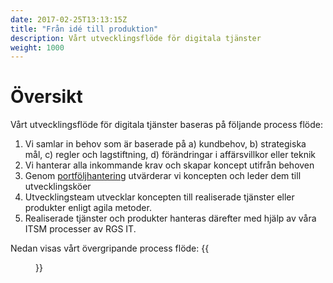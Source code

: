 ```yaml
---
date: 2017-02-25T13:13:15Z
title: "Från idé till produktion"
description: Vårt utvecklingsflöde för digitala tjänster
weight: 1000
---
```

# Översikt
Vårt utvecklingsflöde för digitala tjänster baseras på följande process flöde:

1. Vi samlar in behov som är baserade på a) kundbehov, b) strategiska mål, c) regler och lagstiftning, d) förändringar i affärsvillkor eller teknik
2. Vi hanterar alla inkommande krav och skapar koncept utifrån behoven
3. Genom [portföljhantering](https://regionhalland.visualstudio.com/Region%20Halland/_boards/board/t/Portfolio%20Management/Epics) utvärderar vi koncepten och leder dem till utvecklingsköer
4. Utvecklingsteam utvecklar koncepten till realiserade tjänster eller produkter enligt agila metoder.
5. Realiserade tjänster och produkter hanteras därefter med hjälp av våra ITSM processer av RGS IT.

Nedan visas vårt övergripande process flöde:
{{<figure src="/images/metoder/ide_till_produktion.png" link="/images/metoder/ide_till_produktion.png" title="Idé till Produktion">}}
